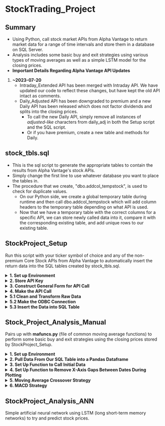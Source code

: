 # StockTrading_Project
## Summary
* Using Python, call stock market APIs from Alpha Vantage to return market data for a range of time intervals and store them in a database on SQL Server.
* Analysis includes some basic buy and exit strategies using various types of moving averages as well as a simple LSTM model for the closing prices.
* **Important Details Regarding Alpha Vantage API Updates**
1. **~2023-07-20**
    * Intraday_Extended API has been merged with Intraday API. We have updated our code to reflect these changes, but have kept the old API intact as comments.
    * Daily_Adjusted API has been downgraded to premium and a new Daily API has been released which does not factor dividends and splits into the closing prices.
      * To call the new Daily API, simply remove all instances of *adjusted-like* characters from daily_adj in both the Setup script and the SQL script.
      * Or if you have premium, create a new table and methods for Daily.

## stock_tbls.sql
* This is the sql script to generate the appropriate tables to contain the results from Alpha Vantage's stock APIs.
* Simply change the first line to use whatever database you want to place the tables in.
* The procedure that we create, "dbo.addcol_tempstock", is used to check for duplicate values.
  * On our Python side, we create a global temporary table during runtime and then call dbo.addcol_tempstock which will add column headers to the temporary table depending on what API is used.
  * Now that we have a temporary table with the correct columns for a specific API, we can store newly called data into it, compare it with the corresponding existing table, and add unique rows to our existing table. 

## StockProject_Setup
Run this script with your ticker symbol of choice and any of the non-premium Core Stock APIs from Alpha Vantage to automatically insert the return data into the SQL tables created by stock_tbls.sql.
<details>
<summary><b>1. Set up Environment</b></summary>

* Import the necessary modules to run this script
</details>

<details>
<summary><b>2. Store API Key</b></summary>

* To gain access to the API's provided by Alpha Vantage, you need to request a *key*.
* Your key will need to be invoked everytime you make the API call.
* We stored our key string as a txt file just so it can't be seen through our code. This section just calls the txt file and assigns the key string to a variable.
</details>

<details>
<summary><b>3. Construct General Form for API Call</b></summary>

* <details>
  <summary>Code snippet</summary>
   
  ```python
  class api_construct:
      def __init__(self, function, symbol, apikey):
          self.function = function
          self.symbol = symbol
          self.apikey = apikey

      def intraday(self, interval='1min', adjusted='true', outputsize='compact', datatype='json'):
          self.url = 'https://www.alphavantage.co/query?function=' + self.function + '&symbol=' + self.symbol\
          + '&interval=' + interval + '&adjusted=' + adjusted + '&outputsize=' + outputsize + '&apikey='\
          + self.apikey + '&datatype=' + datatype
  ```
  </details>
    
* We use a Class object to store all the different non-premium stock data APIs. To call each API, a URL string is used with the format provided by Alpha Vantage.
* These URLs are constructed by a method in the class and most of the parameters can take multiple values, but have a default value which makes them optional, except for *function*, *symbol*, and *apikey* where function and symbol shouldn't have a default value and apikey is just static. Thus, these three parameters will be defined in the \__init__ method.
    * Note that *interval* also doesn't have a default value and is a required parameter. I set it to the minimum time interval as default just for my own convenience.
* Since the other parameters all have default values, we will define them as key/value pairs in the methods and use **kwargs to call them in the next function:
* <details>
  <summary>Code snippet</summary>

  ```python
  def api_call(function, symbol, **kwargs):
      construct = api_construct(function, symbol, key)
      if function == 'TIME_SERIES_INTRADAY':
          construct.intraday(**kwargs)
          tbl_name = 'intraday'
      ...
      url = construct.url
      return url, tbl_name
  ```
  </details>

* The function *api_call()* is our main function and only place that we need to change variables between runs if we want different data.
* The Class *api_construct()* is created inside *api_call()* so we have to input *function* and *symbol*. To change values for the rest of the parameters in the Class, we use **kwargs and simply put it as an input variable when calling the API methods.
* We also assign the SQL table names to a variable *tbl_name* in this function so that we can interact with the SQL table using pyodbc, e.g. "SELECT * FROM" + tbl_name + ";" without having to type in the correct table name in relevant places for every single run.
</details>

<details>
<summary><b>4. Make the API Call</b></summary>

* Call the main function with the parameter values of your choice
* Use *requests* HTTP library to make the call the API.
* Data from successful requests are either stored as json or csv (some can only be csv, check Alpha Vantage API documentation)
</details>

<details>
<summary><b>5.1 Clean and Transform Raw Data</b></summary>

* Section 5 is split into three sub-sections.
* This first section deals with cleaning and transforming the raw data into a nice list where we can easily insert it into SQL Server.
* The raw data for the json file type is a multi-dimensional dictionary. The outermost nest has two keys > 'Meta Data', 'Time Series ()';
* We split the json data into two smaller dictionaries, one for 'Meta Data' and one for 'Time Series'()
* **IMPORTANT:** APIs with an *interval* parameter will require the DATETIME data type in SQL not just DATE. To keep things simple, we could have just made every single table in SQL use the DATETIME format, but for analysis purposes, we wanted to keep it separate. So we must distinguish the two of them before we get to inserting the data into our tables.
* <details>
  <summary>Code snippet</summary>

  ```python
  try:
      del interval  
  except Exception:
      pass

  try:
      symbol = meta['2. Symbol']
      interval = meta['4. Interval']
  except KeyError:
      symbol = meta['2. Symbol']
  ```
  </details>

* Call the interval key in 'Meta Data' within a *try/except* block and assign an interval variable if we have one or leave it blank
* <details>
  <summary>Code snippet</summary>

  ```python
  tbl_keys = list( dicts[ list(dicts.keys())[0] ].keys() )
  try:
      i = 0
      for date in dicts:
          values.append((f"{symbol}_{date}",symbol,date, interval))
          for key in tbl_keys:
              values[i] = values[i] + tuple( [float(dicts[date][key])] )  
          i += 1
  except NameError:
      i = 0
      for date in dicts:
          values.append((f"{symbol}_{date}",symbol,date))
          for key in tbl_keys:
              values[i] = values[i] + tuple( [float(dicts[date][key])] )  
          i += 1
  ```
  </details>
    
* The outermost nested key 'Time Series ()' for the raw dictionary output holds all the stock data in another nested dictionary where **date** is the outermost key so we iterate through each *date in dicts* and place all the data for one date in a **tuple inside a list**.
* Each index of this list is now one unique row for a table in SQL
</details>

<details>
<summary><b>5.2 Make the ODBC Connection</b></summary>

* We use pyodbc to connect
</details>

<details>
<summary><b>5.3 Insert the Data into SQL Table</b></summary>

* <details>
  <summary>Code snippet</summary>

  ```python
  cursor.execute("DROP TABLE IF EXISTS StockData.dbo.##tempstock_tbl;")
  try:
      interval
      cursor.execute("CREATE TABLE StockData.dbo.##tempstock_tbl\
          (stock_id VARCHAR(255), symbol VARCHAR(15), [date] DATETIME, interval VARCHAR(10));")
  except NameError:
      cursor.execute("CREATE TABLE StockData.dbo.##tempstock_tbl\
          (stock_id VARCHAR(255), symbol VARCHAR(15), [date] DATE);")
  ```
  </details>

* Create a temporary table using the try/except block to check for the existence of *interval*. Use DATETIME if exists, else use DATE
* Using the procedure created in *stock_tbls.sql*, dynamically add the column headers into the temporary table.
* We now have an empty table with the correct number and names of headers.
* Since we are not typing out every single value in our list to an INSERT statement, we will use a **question mark <?>** as a place holder in SQL, supported by ODBC. This requires knowing how many columns there are and placing that many **?** marks into the INSERT statement. We want to do this dynamically, not change it very time we run:
* <details>
  <summary>Code snippet</summary>

  ```python
  cursor.execute("SELECT COUNT(COLUMN_NAME) FROM StockData.INFORMATION_SCHEMA.COLUMNS WHERE TABLE_NAME = '" + tbl_name + "';")
  colSize = str(cursor.fetchone())
  colSize = colSize.replace("(","")
  colSize = colSize.replace(")","")
  colSize = colSize.replace(",","")
  colSize = int(colSize)
  xValues = ""
  for i in range(0, colSize):
      xValues = xValues + "?,"
  xValues = xValues[:-1]

  try:
      interval
      cursor.fast_executemany = True
      cursor.executemany("INSERT INTO StockData.dbo.##tempstock_tbl (stock_id, symbol, [date], interval, " + headerStr + ")\
                    VALUES (" + xValues + ")",\
                    values)
  except NameError:
      cursor.fast_executemany = True
      cursor.executemany("INSERT INTO StockData.dbo.##tempstock_tbl (stock_id, symbol, [date], " + headerStr + ")\
                    VALUES (" + xValues + ")",\
                    values)
      
  cursor.execute("INSERT INTO StockData.dbo." + tbl_name + " SELECT * FROM StockData.dbo.##tempstock_tbl\
                  WHERE stock_id NOT IN (SELECT stock_id FROM StockData.dbo." + tbl_name + ")")
  conn.commit()
  ```
  </details>
    
* Use INFORMATION_SCHEMA.COLUMS with COUNT to get the number of columns. Then use cursor.fetchone to retrieve the output, then clean it up to make it an integer. Loop through the integer value and create the same amount of ? marks in a string value
* Finally, we insert all the values from the stock API into the temporary table with cursor.executemany and then insert the non-duplicate rows into the existing SQL Table by using the **WHERE ... NOT IN ...** clause
* End the script by commiting the SQL changes > conn.commit()
</details>
    
## Stock_Project_Analysis_Manual
Pairs up with **mafuncs.py** (file of common moving average functions) to perform some basic buy and exit strategies using the closing prices stored by StockProject_Setup.
<details>
<summary><b>1. Set up Environment</b></summary>

* Import the necessary modules to run this script
</details>

<details>
<summary><b>2. Pull Data From Our SQL Table into a Pandas Dataframe</b></summary>

* Create an engine object with SQLAlchemy and give the engine a connection string to SQL Server.
* Use *engine.connect* to invoke SQL statements from the connected database
</details>

<details>
<summary><b>3. Set Up Function to Call Initial Data</b></summary>

* <details>
  <summary><b>Code snippet</b></summary>
  
  ```python
  def initial_data():
      while True:
          try:
              start_date = input("Please enter the Starting Date (yyyy-m-dd)")
              start_date = datetime.datetime.strptime(start_date, '%Y-%m-%d')
              if len(df.loc[df['date'] > datetime.date(start_date.year, start_date.month, start_date.day)]) > 0:
              ...
  ```
  </details>

* Incorporate *input()* functions so the user can pick their own start and end dates during runtime.
* To deal with inputs that are not valid in format, we wrap everything in a *try/except* block
* To deal with start dates that are beyond the last date or end dates that are before the first date, check with an *if* statement.
* If all the date ranges are appropriate, then return a pandas dataframe for the stock data within the chosen dates.
</details>

<details>
<summary><b>4. Set Up Function to Remove X-Axis Gaps Between Dates During Plotting</b></summary>

* <details>
  <summary><b>Code snippet</b></summary>

  ```python
  def equidate_ax(fig, ax, dates, fmt="%Y-%m-%d", label="Date"):
      N = len(dates)
      def format_date(index, pos):
          index = np.clip(int(index + 0.5), 0, N - 1)
          return dates[index].strftime(fmt)
      ax.xaxis.set_major_formatter(FuncFormatter(format_date))
      ax.set_xlabel(label)
      fig.autofmt_xdate()
  ```
  </details>

* The function above will make our x-axis dates equidistant during plotting.
* This is important because there is no market activity during weekends or certain holidays, but with dates, Maplotlib sometimes sets up the graph so that dates are continuous even if we didn't input a continuous date range. This makes line graphs have breaks in between.
* With equidistant points, there will be no breaks.
</details>

<details>
<summary><b>5. Moving Average Crossover Strategy</b></summary>

* There are different ways to utilize a crossover strategy, but for our method, we will consider two moving average functions of different time intervals.
* A shorter time interval, called the fast moving average
* A longer time interval, called the slow moving average.
  * Consider a **buy-in** when the fast MA crosses **above** the slow MA which indicates short-term buying pressure and upwards momentum in the market.
  * Consider an **exit** and go "short" when the fast MA crosses **below** the slow MA.
* To start the analysis, get the raw data from a SQL table using the function from section 3. Then we set up the two MA functions and prepare it for plotting,
* <details>
  <summary><b>Code snippet</b></summary>

  ```python
  def ma_setup(nF, nS, ma_func, s=2):
      func_name = ma_func.__name__
    
      x, ini_points = ma_func(data[price_type], nF, len(data), s)
      maFast = [np.nan]*ini_points + x
    
      y, ini_points = ma_func(data[price_type], nS, len(data), s)
      maSlow = [np.nan]*ini_points + y
    
      return nF, nS, func_name, maFast, maSlow
  ```
  </details>

* The function above sets up the two MA functions. Since each one has a different, length, they will also start at different dates depending on how many initial dates they require to calculate the first moving average value. *ini_points* takes care of that for every MA function that we have in **mafuncs.py**
*  To prepare the data the data for plotting, a *signal* and an *entry* column is added which will give a change in value whenever a MA crossover occurs. 
* Additionally, we set up a *return* and *system_return* column to show instantenous buy/sell returns versus following the system strategy over longer periods.
* <details>
  <summary><b>Example plot with indicators for TRKA prices using the exponential moving average</b></summary>
  
  ![trka_crossover](https://github.com/WeihanSyu/StockTrading_Project/assets/70789234/86bee5e5-f6d3-4ba5-b0d4-9d3d3643220c)
  </details>

</details>

<details>
<summary><b>6. MACD Strategy</b></summary>

* The "Moving average convergence divergence" or MACD is a momentum indicator and in this strategy, we create the MACD line and watch for crossovers of it and a signal line.
  * The MACD line is calculated by subtracting the 26-period exponential moving average from the 12-period exponential moving average
  * The signal line is a 9-period exponential moving average OF the MACD line
* When the MACD line crosses **above** the signal line, it is an indicator for potential **buy-in**
* When the MACD line crosses **below** the signal line, it could indicate a market downtrend or **sell** off
* The steps are straightforwards:
  * Pull in market data from SQL tables
  * Create the 26 and 12 period exponential moving averages
  * Use them to get the MACD line
  * Perform a 9-period EMA on the MACD line to get the signal line
  * Make a histogram of MACD - signal
  * Plot the histogram with the MACD and signal
  * Like with all crossover strategies, the market has to gain some decent momentum before the crossover will happen so it always "lags". When looking for buy-in points, this means that the crossover might actually be very close to a peak so it is safer to exit before another crossover actually happens even if it means missing out on potential profits
</details>

## StockProject_Analysis_ANN
Simple artificial neural network using LSTM (long short-term memory networks) to try and predict stock prices.




